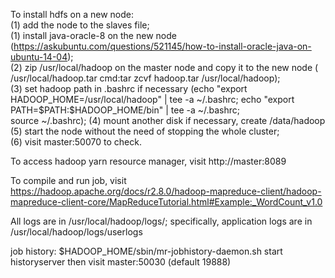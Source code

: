 To install hdfs on a new node:<br/>
(1) add the node to the slaves file;<br/>
(1) install java-oracle-8 on the new node (https://askubuntu.com/questions/521145/how-to-install-oracle-java-on-ubuntu-14-04);<br/>
(2) zip /usr/local/hadoop on the master node and copy it to the new node ( /usr/local/hadoop.tar    cmd:tar zcvf hadoop.tar /usr/local/hadoop);<br/>
(3) set hadoop path in .bashrc if necessary (echo "export HADOOP_HOME=/usr/local/hadoop" | tee -a ~/.bashrc; echo "export PATH=\$PATH:\$HADOOP_HOME/bin" | tee -a ~/.bashrc;<br/>  source ~/.bashrc);
(4) mount another disk if necessary, create /data/hadoop<br/>
(5) start the node without the need of stopping the whole cluster;<br/>
(6) visit master:50070 to check.<br/>


To access hadoop yarn resource manager, visit http://master:8089

To compile and run job, visit https://hadoop.apache.org/docs/r2.8.0/hadoop-mapreduce-client/hadoop-mapreduce-client-core/MapReduceTutorial.html#Example:_WordCount_v1.0

All logs are in /usr/local/hadoop/logs/; specifically, application logs are in /usr/local/hadoop/logs/userlogs

job history: $HADOOP_HOME/sbin/mr-jobhistory-daemon.sh start historyserver
then visit master:50030 (default 19888)

